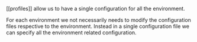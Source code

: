 [[profiles]] allow us to have a single configuration for all the environment.

For each environment we not necessarily needs to modify the configuration files respective to the environment. Instead in a single configuration file we can specify all the environment related configuration.